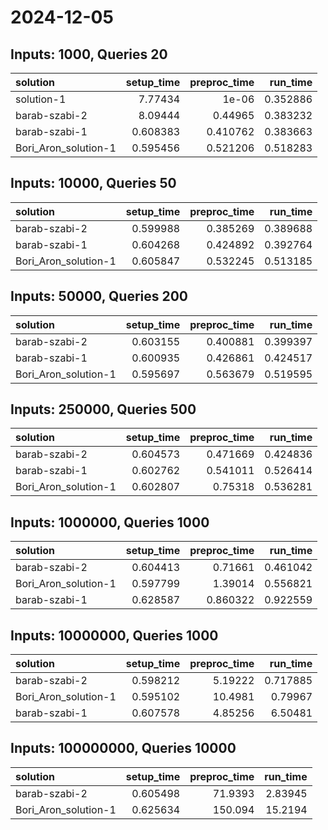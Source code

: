 # 2024-12-05

## Inputs: 1000, Queries 20

| solution             |   setup_time |   preproc_time |   run_time |
|:---------------------|-------------:|---------------:|-----------:|
| solution-1           |     7.77434  |       1e-06    |   0.352886 |
| barab-szabi-2        |     8.09444  |       0.44965  |   0.383232 |
| barab-szabi-1        |     0.608383 |       0.410762 |   0.383663 |
| Bori_Aron_solution-1 |     0.595456 |       0.521206 |   0.518283 |

## Inputs: 10000, Queries 50

| solution             |   setup_time |   preproc_time |   run_time |
|:---------------------|-------------:|---------------:|-----------:|
| barab-szabi-2        |     0.599988 |       0.385269 |   0.389688 |
| barab-szabi-1        |     0.604268 |       0.424892 |   0.392764 |
| Bori_Aron_solution-1 |     0.605847 |       0.532245 |   0.513185 |

## Inputs: 50000, Queries 200

| solution             |   setup_time |   preproc_time |   run_time |
|:---------------------|-------------:|---------------:|-----------:|
| barab-szabi-2        |     0.603155 |       0.400881 |   0.399397 |
| barab-szabi-1        |     0.600935 |       0.426861 |   0.424517 |
| Bori_Aron_solution-1 |     0.595697 |       0.563679 |   0.519595 |

## Inputs: 250000, Queries 500

| solution             |   setup_time |   preproc_time |   run_time |
|:---------------------|-------------:|---------------:|-----------:|
| barab-szabi-2        |     0.604573 |       0.471669 |   0.424836 |
| barab-szabi-1        |     0.602762 |       0.541011 |   0.526414 |
| Bori_Aron_solution-1 |     0.602807 |       0.75318  |   0.536281 |

## Inputs: 1000000, Queries 1000

| solution             |   setup_time |   preproc_time |   run_time |
|:---------------------|-------------:|---------------:|-----------:|
| barab-szabi-2        |     0.604413 |       0.71661  |   0.461042 |
| Bori_Aron_solution-1 |     0.597799 |       1.39014  |   0.556821 |
| barab-szabi-1        |     0.628587 |       0.860322 |   0.922559 |

## Inputs: 10000000, Queries 1000

| solution             |   setup_time |   preproc_time |   run_time |
|:---------------------|-------------:|---------------:|-----------:|
| barab-szabi-2        |     0.598212 |        5.19222 |   0.717885 |
| Bori_Aron_solution-1 |     0.595102 |       10.4981  |   0.79967  |
| barab-szabi-1        |     0.607578 |        4.85256 |   6.50481  |

## Inputs: 100000000, Queries 10000

| solution             |   setup_time |   preproc_time |   run_time |
|:---------------------|-------------:|---------------:|-----------:|
| barab-szabi-2        |     0.605498 |        71.9393 |    2.83945 |
| Bori_Aron_solution-1 |     0.625634 |       150.094  |   15.2194  |